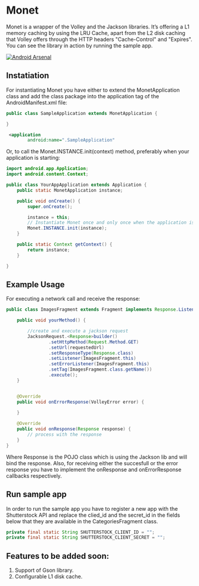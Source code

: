 # Monet
Monet is a wrapper of the Volley and the Jackson libraries. It’s 
offering a L1 memory caching by using the LRU Cache, apart from 
the L2 disk caching that Volley offers through the HTTP headers 
"Cache-Control" and "Expires". You can see the library in action 
by running the sample app.

[![Android Arsenal](https://img.shields.io/badge/Android%20Arsenal-Monet-brightgreen.svg?style=flat)](http://android-arsenal.com/details/1/2572)


## Instatiation

For instantiating Monet you have either to extend the MonetApplication class and add the class package into the application tag of the AndroidManifest.xml file:

```java
public class SampleApplication extends MonetApplication {

}
```

```xml
 <application
        android:name=".SampleApplication"
```

Or, to call the Monet.INSTANCE.init(context) method, preferably when your application is starting:

```java
import android.app.Application;
import android.content.Context;

public class YourAppApplication extends Application {
	public static MonetApplication instance;

	public void onCreate() {
		super.onCreate();

		instance = this;
		// Instantiate Monet once and only once when the application is starting.
		Monet.INSTANCE.init(instance);
	}

	public static Context getContext() {
		return instance;
	}

}
```

## Example Usage

For executing a network call and receive the response:

```java
public class ImagesFragment extends Fragment implements Response.Listener<Response>, ErrorListener {

	public void yourMethod() {

		//create and execute a jackson request
		JacksonRequest.<Response>builder()
				.setHttpMethod(Request.Method.GET)
				.setUrl(requestedUrl)
				.setResponseType(Response.class)
				.setListener(ImagesFragment.this)
				.setErrorListener(ImagesFragment.this)
				.setTag(ImagesFragment.class.getName())
				.execute();
	}


    @Override
	public void onErrorResponse(VolleyError error) {
		
	}

	@Override
	public void onResponse(Response response) {
		// process with the response
	}
}	

```

Where Response is the POJO class which is using the Jackson lib and will bind the response. Also, for receiving either the succesfull or the error response you have to implement the onResponse and onErrorResponse callbacks respectively.

## Run sample app
In order to run the sample app you have to register a new app with the Shutterstock API and replace the clied_id and the secret_id in the fields below that they are available in the CategoriesFragment class.

```java
private final static String SHUTTERSTOCK_CLIENT_ID = ""; 
private final static String SHUTTERSTOCK_CLIENT_SECRET = "";
```

## Features to be added soon:

1. Support of Gson library.
2. Configurable L1 disk cache.

